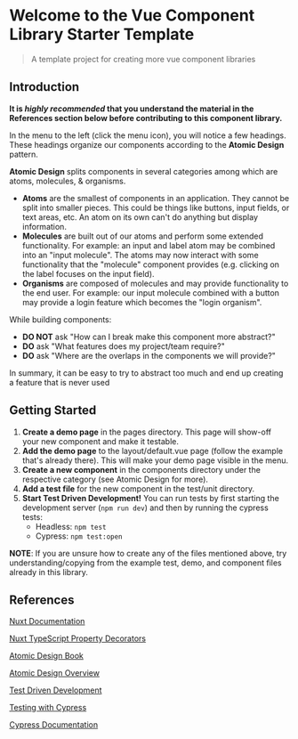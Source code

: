 # Welcome to the Vue Component Library Starter Template

> A template project for creating more vue component libraries

## Introduction

**It is *highly recommended* that you understand the material in the References section below before contributing to this component library.**

In the menu to the left (click the menu icon), you will notice a few headings. These headings organize our components according to the **Atomic Design** pattern.

**Atomic Design** splits components in several categories among which are atoms, molecules, & organisms.
- **Atoms** are the smallest of components in an application. They cannot be split into smaller pieces. This could be things like buttons, input fields, or text areas, etc. An atom on its own can't do anything but display information.
- **Molecules** are built out of our atoms and perform some extended functionality. For example: an input and label atom may be combined into an "input molecule". The atoms may now interact with some functionality that the "molecule" component provides (e.g. clicking on the label focuses on the input field).
- **Organisms** are composed of molecules and may provide functionality to the end user. For example: our input molecule combined with a button may provide a login feature which becomes the "login organism". 


While building components:
- **DO NOT** ask "How can I break make this component more abstract?"
- **DO** ask "What features does my project/team require?"
- **DO** ask "Where are the overlaps in the components we will provide?" 

In summary, it can be easy to try to abstract too much and end up creating a feature that is never used

## Getting Started

1. **Create a demo page** in the pages directory. This page will show-off your new component and make it testable.
2. **Add the demo page** to the layout/default.vue page (follow the example that's already there). This will make your demo page visible in the menu.
3. **Create a new component** in the components directory under the respective category (see Atomic Design for more).
4. **Add a test file** for the new component in the test/unit directory.
5. **Start Test Driven Development!** You can run tests by first starting the development server (`npm run dev`) and then by running the cypress tests:
    - Headless: `npm test`
    - Cypress: `npm test:open`

**NOTE**: If you are unsure how to create any of the files mentioned above, try understanding/copying from the example test, demo, and component files already in this library.

## References
[Nuxt Documentation](https://nuxtjs.org/)

[Nuxt TypeScript Property Decorators](https://github.com/nuxt-community/nuxt-property-decorator)

[Atomic Design Book](http://atomicdesign.bradfrost.com/)

[Atomic Design Overview](http://atomicdesign.bradfrost.com/)

[Test Driven Development](https://medium.com/@alisoueidan/atomic-design-33caf30f3a9b)

[Testing with Cypress](https://docs.cypress.io/guides/getting-started/writing-your-first-test.html)

[Cypress Documentation](https://docs.cypress.io/api/api/table-of-contents.html)
